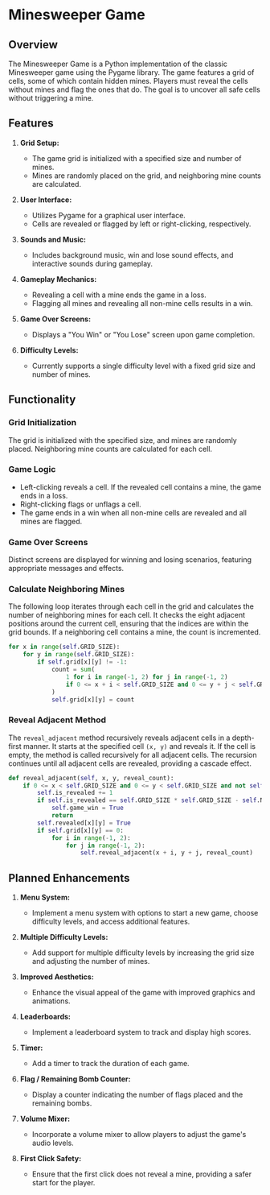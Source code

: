 # Minesweeper Game

## Overview

The Minesweeper Game is a Python implementation of the classic Minesweeper game using the Pygame library. The game features a grid of cells, some of which contain hidden mines. Players must reveal the cells without mines and flag the ones that do. The goal is to uncover all safe cells without triggering a mine.

## Features

1. **Grid Setup:**
    - The game grid is initialized with a specified size and number of mines.
    - Mines are randomly placed on the grid, and neighboring mine counts are calculated.

2. **User Interface:**
    - Utilizes Pygame for a graphical user interface.
    - Cells are revealed or flagged by left or right-clicking, respectively.

3. **Sounds and Music:**
    - Includes background music, win and lose sound effects, and interactive sounds during gameplay.

4. **Gameplay Mechanics:**
    - Revealing a cell with a mine ends the game in a loss.
    - Flagging all mines and revealing all non-mine cells results in a win.

5. **Game Over Screens:**
    - Displays a "You Win" or "You Lose" screen upon game completion.

6. **Difficulty Levels:**
    - Currently supports a single difficulty level with a fixed grid size and number of mines.

## Functionality

### Grid Initialization

The grid is initialized with the specified size, and mines are randomly placed. Neighboring mine counts are calculated for each cell.

### Game Logic

- Left-clicking reveals a cell. If the revealed cell contains a mine, the game ends in a loss.
- Right-clicking flags or unflags a cell.
- The game ends in a win when all non-mine cells are revealed and all mines are flagged.

### Game Over Screens

Distinct screens are displayed for winning and losing scenarios, featuring appropriate messages and effects.

### Calculate Neighboring Mines

The following loop iterates through each cell in the grid and calculates the number of neighboring mines for each cell. It checks the eight adjacent positions around the current cell, ensuring that the indices are within the grid bounds. If a neighboring cell contains a mine, the count is incremented.

```python
for x in range(self.GRID_SIZE):
    for y in range(self.GRID_SIZE):
        if self.grid[x][y] != -1:
            count = sum(
                1 for i in range(-1, 2) for j in range(-1, 2)
                if 0 <= x + i < self.GRID_SIZE and 0 <= y + j < self.GRID_SIZE and self.grid[x + i][y + j] == -1
            )
            self.grid[x][y] = count
```

### Reveal Adjacent Method

The `reveal_adjacent` method recursively reveals adjacent cells in a depth-first manner. It starts at the specified cell `(x, y)` and reveals it. If the cell is empty, the method is called recursively for all adjacent cells. The recursion continues until all adjacent cells are revealed, providing a cascade effect.

```python
def reveal_adjacent(self, x, y, reveal_count):
    if 0 <= x < self.GRID_SIZE and 0 <= y < self.GRID_SIZE and not self.revealed[x][y]:
        self.is_revealed += 1
        if self.is_revealed == self.GRID_SIZE * self.GRID_SIZE - self.NUM_MINES:
            self.game_win = True
            return
        self.revealed[x][y] = True
        if self.grid[x][y] == 0:
            for i in range(-1, 2):
                for j in range(-1, 2):
                    self.reveal_adjacent(x + i, y + j, reveal_count)
```

## Planned Enhancements

1. **Menu System:**
    - Implement a menu system with options to start a new game, choose difficulty levels, and access additional features.

2. **Multiple Difficulty Levels:**
    - Add support for multiple difficulty levels by increasing the grid size and adjusting the number of mines.

3. **Improved Aesthetics:**
    - Enhance the visual appeal of the game with improved graphics and animations.

4. **Leaderboards:**
    - Implement a leaderboard system to track and display high scores.

5. **Timer:**
    - Add a timer to track the duration of each game.

6. **Flag / Remaining Bomb Counter:**
    - Display a counter indicating the number of flags placed and the remaining bombs.

7. **Volume Mixer:**
    - Incorporate a volume mixer to allow players to adjust the game's audio levels.

8. **First Click Safety:**
    - Ensure that the first click does not reveal a mine, providing a safer start for the player.
